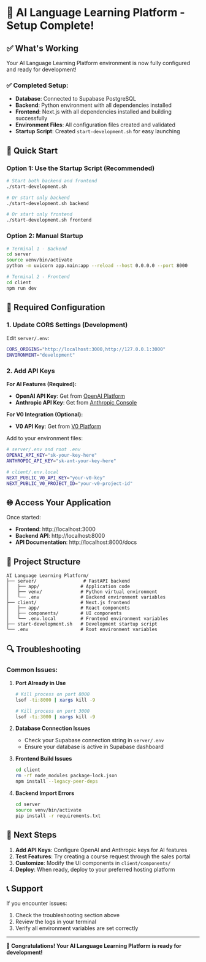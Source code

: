 # 🎉 AI Language Learning Platform - Setup Complete!

## ✅ What's Working

Your AI Language Learning Platform environment is now fully configured and ready for development!

### ✅ Completed Setup:
- **Database**: Connected to Supabase PostgreSQL
- **Backend**: Python environment with all dependencies installed
- **Frontend**: Next.js with all dependencies installed and building successfully
- **Environment Files**: All configuration files created and validated
- **Startup Script**: Created `start-development.sh` for easy launching

## 🚀 Quick Start

### Option 1: Use the Startup Script (Recommended)
```bash
# Start both backend and frontend
./start-development.sh

# Or start only backend
./start-development.sh backend

# Or start only frontend  
./start-development.sh frontend
```

### Option 2: Manual Startup
```bash
# Terminal 1 - Backend
cd server
source venv/bin/activate
python -m uvicorn app.main:app --reload --host 0.0.0.0 --port 8000

# Terminal 2 - Frontend
cd client
npm run dev
```

## 🔧 Required Configuration

### 1. Update CORS Settings (Development)
Edit `server/.env`:
```bash
CORS_ORIGINS="http://localhost:3000,http://127.0.0.1:3000"
ENVIRONMENT="development"
```

### 2. Add API Keys

**For AI Features (Required):**
- **OpenAI API Key**: Get from [OpenAI Platform](https://platform.openai.com/)
- **Anthropic API Key**: Get from [Anthropic Console](https://console.anthropic.com/)

**For V0 Integration (Optional):**
- **V0 API Key**: Get from [V0 Platform](https://v0.dev/)

Add to your environment files:
```bash
# server/.env and root .env
OPENAI_API_KEY="sk-your-key-here"
ANTHROPIC_API_KEY="sk-ant-your-key-here"

# client/.env.local
NEXT_PUBLIC_V0_API_KEY="your-v0-key"
NEXT_PUBLIC_V0_PROJECT_ID="your-v0-project-id"
```

## 🌐 Access Your Application

Once started:
- **Frontend**: http://localhost:3000
- **Backend API**: http://localhost:8000
- **API Documentation**: http://localhost:8000/docs

## 📁 Project Structure

```
AI Language Learning Platform/
├── server/                 # FastAPI backend
│   ├── app/               # Application code
│   ├── venv/              # Python virtual environment
│   └── .env               # Backend environment variables
├── client/                # Next.js frontend
│   ├── app/               # React components
│   ├── components/        # UI components
│   └── .env.local         # Frontend environment variables
├── start-development.sh   # Development startup script
└── .env                   # Root environment variables
```

## 🔍 Troubleshooting

### Common Issues:

1. **Port Already in Use**
   ```bash
   # Kill process on port 8000
   lsof -ti:8000 | xargs kill -9
   
   # Kill process on port 3000
   lsof -ti:3000 | xargs kill -9
   ```

2. **Database Connection Issues**
   - Check your Supabase connection string in `server/.env`
   - Ensure your database is active in Supabase dashboard

3. **Frontend Build Issues**
   ```bash
   cd client
   rm -rf node_modules package-lock.json
   npm install --legacy-peer-deps
   ```

4. **Backend Import Errors**
   ```bash
   cd server
   source venv/bin/activate
   pip install -r requirements.txt
   ```

## 🎯 Next Steps

1. **Add API Keys**: Configure OpenAI and Anthropic keys for AI features
2. **Test Features**: Try creating a course request through the sales portal
3. **Customize**: Modify the UI components in `client/components/`
4. **Deploy**: When ready, deploy to your preferred hosting platform

## 📞 Support

If you encounter issues:
1. Check the troubleshooting section above
2. Review the logs in your terminal
3. Verify all environment variables are set correctly

---

**🎉 Congratulations! Your AI Language Learning Platform is ready for development!** 